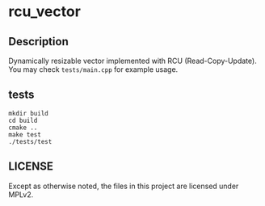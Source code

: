 # rcu_vector

## Description

Dynamically resizable vector implemented with RCU (Read-Copy-Update). You may check `tests/main.cpp` for example usage.

## tests

```shell
mkdir build
cd build
cmake ..
make test
./tests/test
```

## LICENSE

Except as otherwise noted, the files in this project are licensed under MPLv2.
